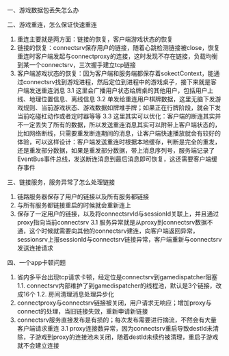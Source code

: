一、游戏数据包丢失怎么办


二、游戏重连，怎么保证快速重连
1. 重连主要就是两方面：链接的恢复，客户端游戏状态的恢复
2. 链接的恢复：connectsrv保存用户的链接，随着心跳检测链接被close，恢复重连时客户端发起与connectproxy的连接，这时发现不存在链接，负载均衡到某一个connectsrv，三次握手建立tcp链接
3. 客户端游戏状态的恢复：因为客户端和服务端都保存着sokectContext，能通过connectsrv找到游戏进程，然后定位到进程中的游戏桌子，接下来就是客户端发送重连消息
3.1 这里会广播用户状态给牌桌的其他用户，包括用户上线、地理位置信息、离线信息
3.2 单发给重连用户棋牌数据，这里无脑下发游戏规则、当前游戏状态、游戏数据如牌堆手牌；如果正在行牌阶段，就会下发当前吃碰杠动作或者定时器等等
3.3 这里其实可以优化：客户端的断连其实并不一定丢失了所有的数据，所以发送重连消息其实可以附带上客户端状态的，比如网络断线，只需要重发断连期间的消息，让客户端快速播放就会有较好的体验，可以这样设计：客户端发送重连时根据本地缓存，判断是完全的重发，还是重发部分数据，如果是重发部分数据，带上消息序列号，服务端记录了EventBus事件总线，发送断连消息到最后消息即可恢复，这还需要客户端缓存事件

三、链接服务，服务异常了怎么处理链接
1. 链路服务器保存了用户的链接以及所有服务都链接
2. 与所有服务都链接重启的时候就会重新连上
3. 保存了一定用户的链接，以及将connectsrvId与sessionId关联上，并且通过proxy指向当前connectsrv
3.1 服务异常就是从proxy到connectsrv数据不通，这个时候就需要向其他的connectsrv建连，向客户端返回异常，sessionsrv上报sessionId与connectsrv链接异常，客户端重新与connectsrv发送连接请求

四、一个app卡顿问题
1. 省内多平台出现tcp请求卡顿，经定位是connectsrv到gamedispatcher阻塞
1.1. connectsrv内部维护了到gamedispatcher的线程池，默认是3个链接，改成16个
1.2. 房间清理消息处理异步化
2. connectproxy与connectsrv链接被关闭，用户请求无响应；增加proxy与connect的处理，当旧链接失效，重新申请新链接
3. connectsrv服务直接发布是有损的；每次发布需要进行摘流，不然会有大量客户端请求重连
3.1 proxy连接数异常，因为connectsrv重启导致destId未清除，子游戏到proxy的连接池未关闭，随着destId未续约被清理，重启子游戏就不会建立连接